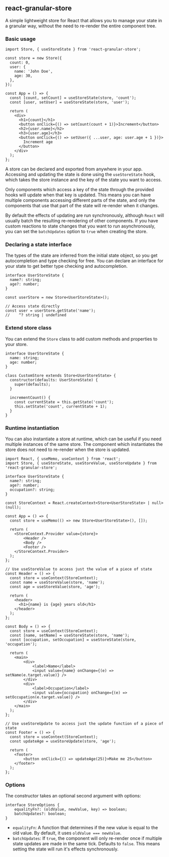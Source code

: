 ## react-granular-store

A simple lightweight store for React that allows you to manage your state in a granular way, without the need to re-render the entire component tree.

### Basic usage

```tsx
import Store, { useStoreState } from 'react-granular-store';

const store = new Store({
  count: 0,
  user: {
	name: 'John Doe',
	age: 30,
  },
});

const App = () => {
  const [count, setCount] = useStoreState(store, 'count');
  const [user, setUser] = useStoreState(store, 'user');

  return (
	<div>
	  <h1>{count}</h1>
	  <button onClick={() => setCount(count + 1)}>Increment</button>
	  <h2>{user.name}</h2>
	  <h3>{user.age}</h3>
	  <button onClick={() => setUser({ ...user, age: user.age + 1 })}>
		Increment age
	  </button>
	</div>
  );
};
```

A store can be declared and exported from anywhere in your app. Accessing and updating the state is done using the `useStoreState` hook, which takes the store instance and the key of the state you want to access.

Only components which access a key of the state through the provided hooks will update when that key is updated. This means you can have multiple components accessing different parts of the state, and only the components that use that part of the state will re-render when it changes.

By default the effects of updating are run synchronously, although `React` will usually batch the resulting re-rendering of other components. If you have custom reactions to state changes that you want to run asynchronously, you can set the `batchUpdates` option to `true` when creating the store.

### Declaring a state interface

The types of the state are inferred from the initial state object, so you get autocompletion and type checking for free. You can declare an interface for your state to get better type checking and autocompletion.

```tsx
interface UserStoreState {
  name?: string;
  age?: number;
}

const userStore = new Store<UserStoreState>();

// Access state directly
const user = userStore.getState('name');
//    ^? string | undefined
```

### Extend store class

You can extend the `Store` class to add custom methods and properties to your store.

```tsx
interface UserStoreState {
  name: string;
  age: number;
}

class CustomStore extends Store<UserStoreState> {
  constructor(defaults: UserStoreState) {
	super(defaults);
  }

  incrementCount() {
	const currentState = this.getState('count');
	this.setState('count', currentState + 1);
  }
}
```

### Runtime instantiation

You can also instantiate a store at runtime, which can be useful if you need multiple instances of the same store. The component which instantiates the store does not need to re-render when the store is updated.

```tsx
import React, { useMemo, useContext } from 'react';
import Store, { useStoreState, useStoreValue, useStoreUpdate } from 'react-granular-store';

interface UserStoreState {
  name?: string;
  age?: number;
  occupation?: string;
}

const StoreContext = React.createContext<Store<UserStoreState> | null>(null);

const App = () => {
  const store = useMemo(() => new Store<UserStoreState>(), []);

  return (
	<StoreContext.Provider value={store}>
		<Header />
		<Body />
		<Footer />
	</StoreContext.Provider>
  );
};

// Use useStoreValue to access just the value of a piece of state
const Header = () => {
  const store = useContext(StoreContext);
  const name = useStoreValue(store, 'name');
  const age = useStoreValue(store, 'age');

  return (
	<header>
	  <h1>{name} is {age} years old</h1>
	</header>
  );
};

const Body = () => {
  const store = useContext(StoreContext);
  const [name, setName] = useStoreState(store, 'name');
  const [occupation, setOccupation] = useStoreState(store, 'occupation');

  return (
	<main>
		<div>
			<label>Name</label>
			<input value={name} onChange={(e) => setName(e.target.value)} />
		</div>
		<div>
			<label>Occupation</label>
			<input value={occupation} onChange={(e) => setOccupation(e.target.value)} />
		</div>
	</main>
  );
};

// Use useStoreUpdate to access just the update function of a piece of state
const Footer = () => {
  const store = useContext(StoreContext);
  const updateAge = useStoreUpdate(store, 'age');

  return (
	<footer>
		<button onClick={() => updateAge(25)}>Make me 25</button>
	</footer>
  );
};
```

### Options

The constructor takes an optional second argument with options:

```tsx
interface StoreOptions {
	equalityFn?: (oldValue, newValue, key) => boolean;
	batchUpdates?: boolean;
}
```

- `equalityFn`: A function that determines if the new value is equal to the old value. By default, it uses `oldValue === newValue`.
- `batchUpdates`: If `true`, the component will only re-render once if multiple state updates are made in the same tick. Defaults to `false`. This means setting the state will run it's effects synchronously.